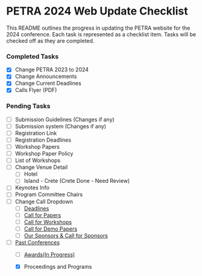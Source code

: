 # PETRA 2024 Web Update Checklist

This README outlines the progress in updating the PETRA website for the 2024 conference. Each task is represented as a checklist item. Tasks will be checked off as they are completed.

### Completed Tasks
- [x] Change PETRA 2023 to 2024
- [x] Change Announcements
- [x] Change Current Deadlines
- [x] Calls Flyer (PDF)

### Pending Tasks
- [ ] Submission Guidelines (Changes if any)
- [ ] Submission system (Changes if any)
- [ ] Registration Link
- [ ] Registration Deadlines
- [ ] Workshop Papers
- [ ] Workshop Paper Policy
- [ ] List of Workshops
- [ ] Change Venue Detail
  - [ ] Hotel
  - [ ] Island - Crete (Crete Done - Need Review)
- [ ] Keynotes Info
- [ ] Program Committee Chairs
- [ ] Change Call Dropdown
  - [ ] [Deadlines](http://www.petrae.org/deadlines.html)
  - [ ] [Call for Papers](http://www.petrae.org/cfp.html)
  - [ ] [Call for Workshops](http://www.petrae.org/cfw.html)
  - [ ] [Call for Demo Papers](http://www.petrae.org/demo.html)
  - [ ] [Our Sponsors & Call for Sponsors](http://www.petrae.org/sponsor.html)
- [ ] [Past Conferences](http://www.petrae.org/past.html#)
  - [ ] [Awards(In Progress)](http://www.petrae.org/awards.html)
  - [x] Proceedings and Programs

